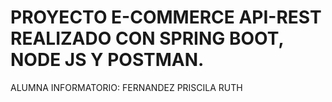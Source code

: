 # PROYECTO E-COMMERCE API-REST REALIZADO CON SPRING BOOT, NODE JS Y POSTMAN.
ALUMNA INFORMATORIO: FERNANDEZ PRISCILA RUTH
